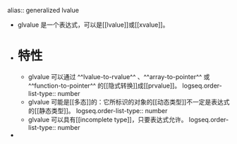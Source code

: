 alias:: generalized lvalue

- glvalue 是一个表达式，可以是[[lvalue]]或[[xvalue]]。
- # 特性
	- glvalue 可以通过 ^^lvalue-to-rvalue^^ 、^^array-to-pointer^^ 或 ^^function-to-pointer^^ 的[[隐式转换]]成[[prvalue]]。
	  logseq.order-list-type:: number
	- glvalue 可能是[[多态]]的：它所标识的对象的[[动态类型]]不一定是表达式的[[静态类型]]。
	  logseq.order-list-type:: number
	- glvalue 可以具有[[incomplete type]]，只要表达式允许。
	  logseq.order-list-type:: number
-